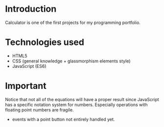 # Introduction

Calculator is one of the first projects for my programming portfolio. 

# Technologies used
- HTML5
- CSS (general knowledge + glassmorphism elements style)
- JavaScript (ES6)

# Important
Notice that not all of the equations will have a proper result since JavaScript has a specific notation system for numbers. Especially operations with floating point numbers are
fragile.
- events with a point button not entirely handled yet.
